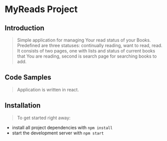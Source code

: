 # MyReads Project

## Introduction

>Simple application for managing Your read status of your Books. Predefined are three statuses: continually reading, want to read, read. It consists of two pages, one with lists and status of current books that You are reading, second is search page for searching books to add.

## Code Samples

> Application is written in react.

## Installation

> To get started right away:

* install all project dependencies with `npm install`
* start the development server with `npm start`